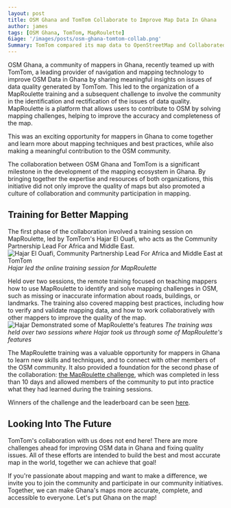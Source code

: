 ```yaml
---
layout: post
title: OSM Ghana and TomTom Collaborate to Improve Map Data In Ghana
author: james
tags: [OSM Ghana, TomTom, MapRoulette]
6iage: '/images/posts/osm-ghana-tomtom-collab.png'
Summary: TomTom compared its map data to OpenStreetMap and Collaborated with the OSM community in Ghana to identify and fix the issues of data quality. 
---
```


OSM Ghana, a community of mappers in Ghana, recently teamed up with TomTom, a leading provider of navigation and mapping technology to improve OSM Data in Ghana by sharing meaningful insights on issues of data quality generated by TomTom. This led to the organization of a MapRoulette training and a subsequent challenge to involve the community in the identification and rectification of the issues of data quality. MapRoulette is a platform that allows users to contribute to OSM by solving mapping challenges, helping to improve the accuracy and completeness of the map.

This was an exciting opportunity for mappers in Ghana to come together and learn more about mapping techniques and best practices, while also making a meaningful contribution to the OSM community. 

The collaboration between OSM Ghana and TomTom is a significant milestone in the development of the mapping ecosystem in Ghana. By bringing together the expertise and resources of both organizations, this initiative did not only improve the quality of maps but also promoted a culture of collaboration and community participation in mapping.

## Training for Better Mapping

The first phase of the collaboration involved a training session on MapRoulette, led by TomTom's Hajar El Ouafi, who acts as the Community Partnership Lead For Africa and Middle East. 
![Hajar El Ouafi, Community Partnership Lead For Africa and Middle East at TomTom]('/images/posts/hajar-tomtom.jpg')
*Hajar led the online training session for MapRoulette*

Held over two sessions, the remote training focused on teaching mappers how to use MapRoulette to identify and solve mapping challenges in OSM, such as missing or inaccurate information about roads, buildings, or landmarks. The training also covered mapping best practices, including how to verify and validate mapping data, and how to work collaboratively with other mappers to improve the quality of the map.
![Hajar Demonstrated some of MapRoulette's features](/images/posts/tomtom-trsining.jpg)
*The training was held over two sessions where Hajar took us through some of MapRoulette's features*

The MapRoulette training was a valuable opportunity for mappers in Ghana to learn new skills and techniques, and to connect with other members of the OSM community. It also provided a foundation for the second phase of the collaboration: [the MapRoulette challenge](https://maproulette.org/browse/challenges/38353), which was completed in less than 10 days and allowed members of the community to put into practice what they had learned during the training sessions.

Winners of the challenge and the leaderboard can be seen [here](https://maproulette.org/challenge/38353/leaderboard). 

## Looking Into The Future

TomTom's collaboration with us does not end here! There are more challenges ahead for improving OSM data in Ghana and fixing quality issues. All of these efforts are intended to build the best and most accurate map in the world, together we can achieve that goal!

If you're passionate about mapping and want to make a difference, we invite you to join the community and participate in our community initiatives. Together, we can make Ghana's maps more accurate, complete, and accessible to everyone. Let's put Ghana on the map!


